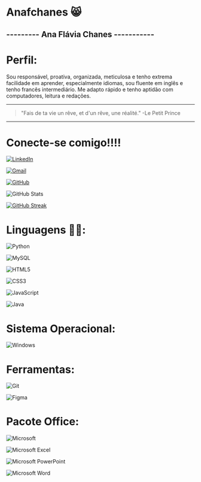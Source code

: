 # **Anafchanes** 😸
## --------- Ana Flávia Chanes -----------

# Perfil:

Sou responsável, proativa, organizada, meticulosa e tenho extrema facilidade em aprender, especialmente idiomas, sou fluente em inglês e tenho francês intermediário. Me adapto rápido e tenho aptidão com computadores, leitura e redações. 



---
>"Fais de ta vie un rêve, et d'un rêve, une réalité."
-Le Petit Prince
---




# Conecte-se comigo!!!!
[![LinkedIn](https://img.shields.io/badge/LinkedIn-pink?style=for-the-badge&logo=linkedin&logoColor=white)](www.linkedin.com/in/ana-flávia-chanes-b09a60280)

[![Gmail](https://img.shields.io/badge/Gmail-333333?style=for-the-badge&logo=gmail&logoColor=pink)](mailto:anacahnes5@gmail.com)

[![GitHub](https://img.shields.io/badge/GitHub-100000?style=for-the-badge&logo=github&logoColor=pink)](https://github.com/anafchanes)

![GitHub Stats](https://github-readme-stats.vercel.app/api?username=anafchanes&theme=transparent&bg_color=white&border_color=E94D5F&show_icons=true&icon_color=&title_color=E94D5F&text_color=E94D5F)

[![GitHub Streak](https://streak-stats.demolab.com/?user=anafchanes&theme&background=white&border=E94D5F&dates=E94D5F)](https://git.io/streak-stats)


# Linguagens 👩‍💻:

![Python](https://img.shields.io/badge/python-pink?style=for-the-badge&logo=python&logoColor=black)

![MySQL](https://img.shields.io/badge/MySQL-00000F?style=for-the-badge&logo=mysql&logoColor=pink)

![HTML5](https://img.shields.io/badge/HTML5-black?style=for-the-badge&logo=html5&logoColor=pink)

![CSS3](https://img.shields.io/badge/CSS3-333333?style=for-the-badge&logo=css3&logoColor=pink)

![JavaScript](https://img.shields.io/badge/JavaScript-silver?style=for-the-badge&logo=javascript&logoColor=pink)

![Java](https://img.shields.io/badge/java-pink?style=for-the-badge&logo=openjdk&logoColor=black)

# Sistema Operacional:

![Windows](https://img.shields.io/badge/Windows-white?style=for-the-badge&logo=windows&logoColor=pink)

# Ferramentas:

![Git](https://img.shields.io/badge/GIT-white?style=for-the-badge&logo=git&logoColor=pink)

![Figma](https://img.shields.io/badge/Figma-pink?style=for-the-badge&logo=figma&logoColor=white)

# Pacote Office: 
![Microsoft](https://img.shields.io/badge/Microsoft-pink?style=for-the-badge&logo=microsoft&logoColor=black)

![Microsoft Excel](https://img.shields.io/badge/Microsoft_Excel-gray?style=for-the-badge&logo=microsoft-excel&logoColor=pink)

![Microsoft PowerPoint](https://img.shields.io/badge/Microsoft_PowerPoint-white?style=for-the-badge&logo=microsoft-powerpoint&logoColor=E94D5F)

![Microsoft Word](https://img.shields.io/badge/Microsoft_Word-silver?style=for-the-badge&logo=microsoft-word&logoColor=pink)
